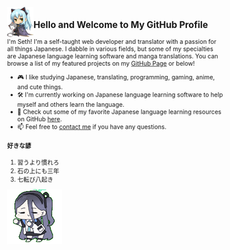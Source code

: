 <img src="images/tio-and-mishy.png" align="left" height="70">

## Hello and Welcome to My GitHub Profile

I'm Seth! I'm a self-taught web developer and translator with a passion for all things Japanese. I dabble in various fields, but some of my specialties are Japanese language learning software and manga translations. You can browse a list of my featured projects on my [GitHub Page](https://sethclydesdale.github.io/#featured-projects) or below!

- 🎮 I like studying Japanese, translating, programming, gaming, anime, and cute things.
- 🛠 I'm currently working on Japanese language learning software to help myself and others learn the language.
- 🏯 Check out some of my favorite Japanese language learning resources on GitHub [here](https://github.com/stars/SethClydesdale/lists/japanese-resources).
- 📫 Feel free to [contact me](https://sethclydesdale.github.io/#main-contact) if you have any questions.

#### 好きな諺
1. 習うより慣れろ
2. 石の上にも三年
3. 七転び八起き

<p title="YES!ロリータNO!タッチ">
  <a href="https://sethclydesdale.github.io/cunny-code/404"><img src="images/arisu.gif" alt="Arisu"><a/>
</p>
